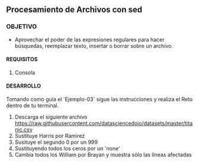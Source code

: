 ## Procesamiento de Archivos con sed

### OBJETIVO 
 - Aprovechar el poder de las expresiones regulares para hacer búsquedas, reemplazar texto, insertar o borrar sobre un archivo.

#### REQUISITOS 
1. Consola

#### DESARROLLO

Tomando como guía el ´Ejemplo-03´ sigue las instrucciones y realiza el Reto dentro de tu terminal.

1. Descarga el siguiente archivo https://raw.githubusercontent.com/datasciencedojo/datasets/master/titanic.csv
2. Sustituye Harris por Ramirez
3. Susituye el segundo 0 por un 999
4. Sustituyendo todos los ceros por un 'none'
5. Cambia todos los William por Brayan y muestra sólo las líneas afectadas

